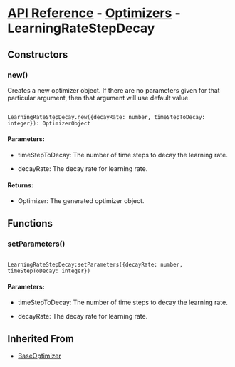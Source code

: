 # [API Reference](../../API.md) - [Optimizers](../Optimizers.md) - LearningRateStepDecay

## Constructors

### new()

Creates a new optimizer object. If there are no parameters given for that particular argument, then that argument will use default value.

```

LearningRateStepDecay.new({decayRate: number, timeStepToDecay: integer}): OptimizerObject

```

#### Parameters:

* timeStepToDecay: The number of time steps to decay the learning rate.

* decayRate: The decay rate for learning rate.

#### Returns:

* Optimizer: The generated optimizer object.

## Functions

### setParameters()

```

LearningRateStepDecay:setParameters({decayRate: number, timeStepToDecay: integer})

```

#### Parameters:

* timeStepToDecay: The number of time steps to decay the learning rate.

* decayRate: The decay rate for learning rate.

## Inherited From

* [BaseOptimizer](BaseOptimizer.md)
